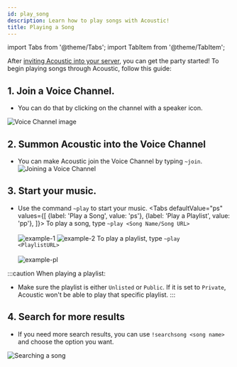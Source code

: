 ```yaml
---
id: play_song
description: Learn how to play songs with Acoustic!
title: Playing a Song
---
```


import Tabs from '@theme/Tabs';
import TabItem from '@theme/TabItem';

After [inviting Acoustic into your server](/adding_acoustic), you can get the party started! To begin playing songs through Acoustic, follow this guide:


## 1. Join a Voice Channel.
  - You can do that by clicking on the channel with a speaker icon.

  ![Voice Channel image](/img/docs/playing-a-song/joinVC.webp)

## 2. Summon Acoustic into the Voice Channel
  - You can make Acoustic join the Voice Channel by typing `~join`.
  ![Joining a Voice Channel](/img/docs/playing-a-song/acousticjoin.webp)

## 3. Start your music.

  - Use the command `~play` to start your music.
  <Tabs
    defaultValue="ps"
    values={[
      {label: 'Play a Song', value: 'ps'},
      {label: 'Play a Playlist', value: 'pp'},
    ]}>
    <TabItem value="ps"> To play a song, type <code>~play &lt;Song Name/Song URL&gt;</code><br/><br/>
      <img src="/img/docs/playing-a-song/playsongname.webp" alt="example-1"/>
      <img src="/img/docs/playing-a-song/playsonglink.webp" alt="example-2"/>
    </TabItem>
    <TabItem value="pp"> To play a playlist, type <code>~play &lt;PlaylistURL&gt;</code><br/><br/>
      <img src="/img/docs/playing-a-song/playplaylist.webp" alt="example-pl"/>
    </TabItem>
  </Tabs>

:::caution When playing a playlist:
  - Make sure the playlist is either `Unlisted` or `Public`. If it is set to `Private`, Acoustic won't be able to play that specific playlist.
:::

## 4. Search for more results
  - If you need more search results, you can use `!searchsong <song name>` and choose the option you want.

  ![Searching a song](/img/docs/playing-a-song/searchsong.webp)

